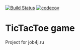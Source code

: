 [![Build Status](https://travis-ci.org/Roux13/tictactoe.svg?branch=master)](https://travis-ci.org/Roux13/tictactoe)
[![codecov](https://codecov.io/gh/Roux13/tictactoe/branch/master/graph/badge.svg)](https://codecov.io/gh/Roux13/tictactoe)
# TicTacToe game
Project for job4j.ru

